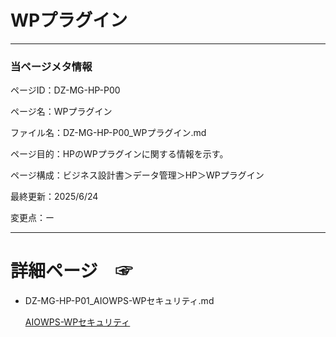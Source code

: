 # WPプラグイン

---

### 当ページメタ情報

ページID：DZ-MG-HP-P00

ページ名：WPプラグイン

ファイル名：DZ-MG-HP-P00_WPプラグイン.md

ページ目的：HPのWPプラグインに関する情報を示す。

ページ構成：ビジネス設計書＞データ管理＞HP＞WPプラグイン

最終更新：2025/6/24

変更点：ー

---

# 詳細ページ　☞

- DZ-MG-HP-P01_AIOWPS-WPセキュリティ.md
    
    [AIOWPS-WPセキュリティ](WP%E3%83%95%E3%82%9A%E3%83%A9%E3%82%AF%E3%82%99%E3%82%A4%E3%83%B3%2021ccd75ce1858028b68ef55f8450e16d/AIOWPS-WP%E3%82%BB%E3%82%AD%E3%83%A5%E3%83%AA%E3%83%86%E3%82%A3%20225cd75ce18580cb8591c5131f76c09d.md)